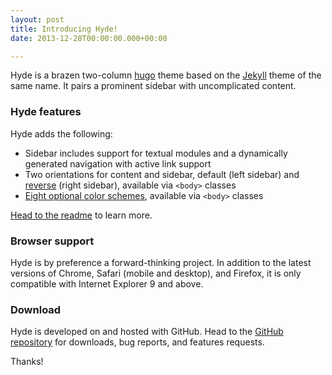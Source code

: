```yaml
---
layout: post
title: Introducing Hyde!
date: 2013-12-28T00:00:00.000+00:00

---
```

Hyde is a brazen two-column [hugo](https://gohugo.io) theme based on the [Jekyll](http://jekyllrb.com) theme of the same name.
It pairs a prominent sidebar with uncomplicated content.

### Hyde features

Hyde adds the following:

* Sidebar includes support for textual modules and a dynamically generated navigation with active link support
* Two orientations for content and sidebar, default (left sidebar) and [reverse](https://github.com/spf13/hyde#reverse-layout) (right sidebar), available via `<body>` classes
* [Eight optional color schemes](https://github.com/spf13/hyde#themes), available via `<body>` classes

[Head to the readme](https://github.com/spf13/hyde#readme) to learn more.

### Browser support

Hyde is by preference a forward-thinking project. In addition to the latest versions of Chrome, Safari (mobile and desktop), and Firefox, it is only compatible with Internet Explorer 9 and above.

### Download

Hyde is developed on and hosted with GitHub. Head to the <a href="https://github.com/spf13/hyde">GitHub repository</a> for downloads, bug reports, and features requests.

Thanks!